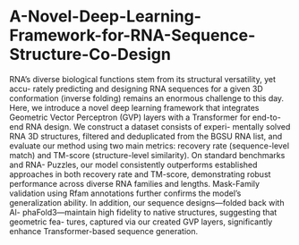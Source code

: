 # A-Novel-Deep-Learning-Framework-for-RNA-Sequence-Structure-Co-Design

RNA’s diverse biological functions stem from its structural versatility, yet accu-
rately predicting and designing RNA sequences for a given 3D conformation (inverse
folding) remains an enormous challenge to this day. Here, we introduce a novel deep
learning framework that integrates Geometric Vector Perceptron (GVP) layers with a
Transformer for end-to-end RNA design. We construct a dataset consists of experi-
mentally solved RNA 3D structures, filtered and deduplicated from the BGSU RNA
list, and evaluate our method using two main metrics: recovery rate (sequence-level
match) and TM-score (structure-level similarity). On standard benchmarks and RNA-
Puzzles, our model consistently outperforms established approaches in both recovery
rate and TM-score, demonstrating robust performance across diverse RNA families
and lengths. Mask-Family validation using Rfam annotations further confirms the
model’s generalization ability. In addition, our sequence designs—folded back with Al-
phaFold3—maintain high fidelity to native structures, suggesting that geometric fea-
tures, captured via our created GVP layers, significantly enhance Transformer-based
sequence generation.
